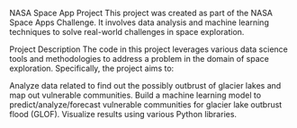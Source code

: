 NASA Space App Project
This project was created as part of the NASA Space Apps Challenge. It involves data analysis and machine learning techniques to solve real-world challenges in space exploration.

Project Description
The code in this project leverages various data science tools and methodologies to address a problem in the domain of space exploration. Specifically, the project aims to:

Analyze data related to find out the possibly outbrust of glacier lakes and map out vulnerable communities.
Build a machine learning model to predict/analyze/forecast vulnerable communities for glacier lake outbrust flood (GLOF).
Visualize results using various Python libraries.
